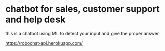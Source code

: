 # chatbot for sales, customer support and help desk
this is a chatbot using ML to detect your input and give the proper answer


https://robochat-api.herokuapp.com/
